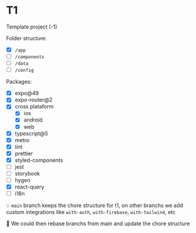 # T1

Template project (-1)

Folder structure:

- [x] `/app`
- [ ] `/components`
- [ ] `/data`
- [ ] `/config`

Packages:

- [x] expo@49
- [x] expo-router@2
- [x] cross plataform
  - [x] ios
  - [x] android
  - [x] web
- [x] typescript@5
- [x] metro
- [x] lint
- [x] prettier
- [x] styled-components
- [ ] jest
- [ ] storybook
- [ ] hygen
- [x] react-query
- [ ] i18n

:bulb: `main` branch keeps the chore structure for t1, on other branchs we add custom integrations like `with-auth`, `with-firebase`, `with-tailwind`, etc

:thinking: We could then rebase branchs from main and update the chore structure
